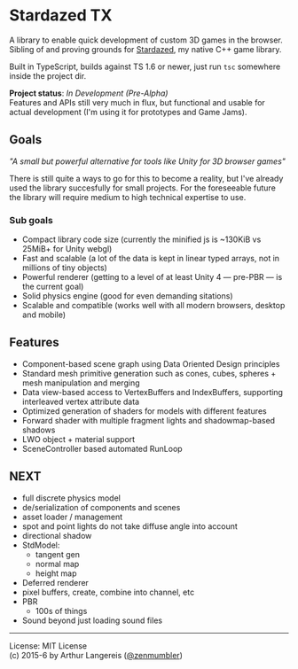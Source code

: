 # Stardazed TX

A library to enable quick development of custom 3D games in the browser.<br>
Sibling of and proving grounds for [Stardazed](https://github.com/zenmumbler/stardazed), my native C++ game library.

Built in TypeScript, builds against TS 1.6 or newer, just run `tsc` somewhere inside the project dir.

**Project status**: *In Development (Pre-Alpha)*<br>
Features and APIs still very much in flux, but functional and usable for actual development
(I'm using it for prototypes and Game Jams).

Goals
-----

_"A small but powerful alternative for tools like Unity for 3D browser games"_

There is still quite a ways to go for this to become a reality, but I've already used the library
succesfully for small projects. For the foreseeable future the library will require medium to high
technical expertise to use.

### Sub goals

- Compact library code size (currently the minified js is ~130KiB vs 25MiB+ for Unity webgl)
- Fast and scalable (a lot of the data is kept in linear typed arrays, not in millions of tiny objects)
- Powerful renderer (getting to a level of at least Unity 4 — pre-PBR — is the current goal)
- Solid physics engine (good for even demanding sitations)
- Scalable and compatible (works well with all modern browsers, desktop and mobile)

Features
--------

- Component-based scene graph using Data Oriented Design principles
- Standard mesh primitive generation such as cones, cubes, spheres + mesh manipulation and merging
- Data view-based access to VertexBuffers and IndexBuffers, supporting interleaved vertex attribute data
- Optimized generation of shaders for models with different features
- Forward shader with multiple fragment lights and shadowmap-based shadows
- LWO object + material support
- SceneController based automated RunLoop

NEXT
----

- full discrete physics model
- de/serialization of components and scenes
- asset loader / management
- spot and point lights do not take diffuse angle into account
- directional shadow
- StdModel:
	- tangent gen
	- normal map
	- height map
- Deferred renderer
- pixel buffers, create, combine into channel, etc
- PBR
	- 100s of things
- Sound beyond just loading sound files

---

License: MIT License<br>
(c) 2015-6 by Arthur Langereis ([@zenmumbler](https://twitter.com/zenmumbler))
